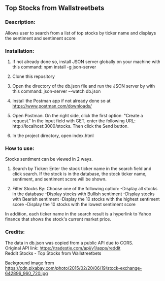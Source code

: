 ## Top Stocks from Wallstreetbets

### Description:
Allows user to search from a list of top stocks by ticker name and displays the sentiment and sentiment score

### Installation:

1. If not already done so, install JSON server globally on your machine with this command:
npm install -g json-server

2. Clone this repository

3. Open the directory of the db.json file and run the JSON server by with this command:
 json-server --watch db.json

4. Install the Postman app if not already done so at https://www.postman.com/downloads/

5. Open Postman. On the right side, click the first option: "Create a request." In the input field with GET, enter the following URL: http://localhost:3000/stocks. Then click the Send button. 

5. In the project directory, open index.html  


### How to use:

Stocks sentiment can be viewed in 2 ways. 
1. Search by Ticker: 
Enter the stock ticker name in the search field and click search. If the stock is in the database, the stock ticker name, sentiment, and sentiment score will be shown.

2. Filter Stocks By:
Choose one of the following option:
-Display all stocks in the database
-Display stocks with Bullish sentiment
-Display stocks with Bearish sentiment
-Display the 10 stocks with the highest sentiment score
-Display the 10 stocks with the lowest sentiment score

In addition, each ticker name in the search result is a hyperlink to Yahoo finance that shows the stock's current market price.

### Credits:

The data in db.json was copied from a public API due to CORS.<br /> 
Original API link: https://tradestie.com/api/v1/apps/reddit <br />
Reddit Stocks - Top Stocks from Wallstreetbets <br />

Background image from https://cdn.pixabay.com/photo/2015/02/20/06/19/stock-exchange-642896_960_720.jpg
